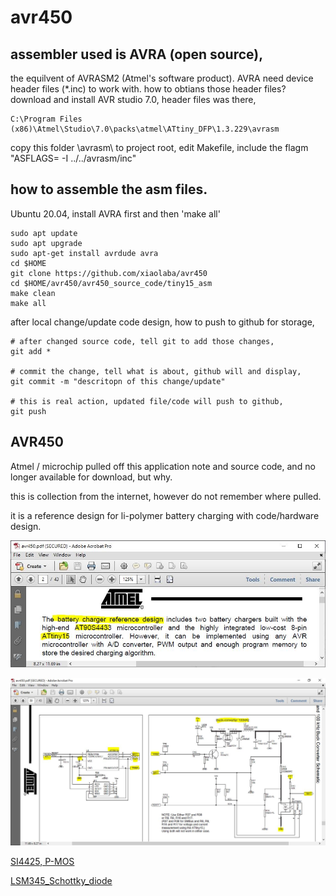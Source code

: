 # avr450

## assembler used is AVRA (open source),
the equilvent of AVRASM2 (Atmel's software product). AVRA need device header files (*.inc) to work with. 
how to obtians those header files? download and install AVR studio 7.0, header files was there,  
```
C:\Program Files (x86)\Atmel\Studio\7.0\packs\atmel\ATtiny_DFP\1.3.229\avrasm  
```

copy this folder \avrasm\ to project root, 
edit Makefile, include the flagm "ASFLAGS= -I ../../avrasm/inc"

## how to assemble the asm files.
Ubuntu 20.04, install AVRA first and then 'make all' 
```
sudo apt update
sudo apt upgrade
sudo apt-get install avrdude avra
cd $HOME
git clone https://github.com/xiaolaba/avr450
cd $HOME/avr450/avr450_source_code/tiny15_asm
make clean
make all

```  


after local change/update code design, how to push to github for storage,  
```
# after changed source code, tell git to add those changes,  
git add *

# commit the change, tell what is about, github will and display,
git commit -m "descritopn of this change/update"

# this is real action, updated file/code will push to github,
git push
```


## AVR450 
Atmel / microchip pulled off this application note and source code, and no longer available for download, but why.  

this is collection from the internet, however do not remember where pulled.  

it is a reference design for li-polymer battery charging with code/hardware design.  

![avr450_tiny15.JPG](avr450_tiny15.JPG)  

![tiny_charger.JPG](tiny_charger.JPG)  

[SI4425, P-MOS](SI4425_P-MOS.pdf)  

[LSM345_Schottky_diode](LSM345_MicrosemiCorporation.pdf)
